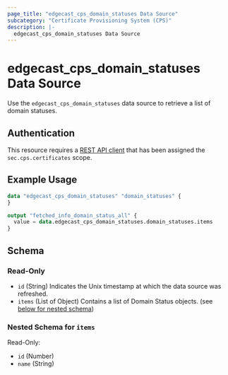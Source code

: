 ```yaml
---
page_title: "edgecast_cps_domain_statuses Data Source"
subcategory: "Certificate Provisioning System (CPS)"
description: |-
  edgecast_cps_domain_statuses Data Source
---
```


# edgecast_cps_domain_statuses Data Source

Use the `edgecast_cps_domain_statuses` data source to retrieve a list of domain statuses. 

## Authentication

This resource requires a [REST API client](../guides/authentication#rest-api-oauth-20-client-credentials) that has been assigned the `sec.cps.certificates` scope.

## Example Usage

```terraform
data "edgecast_cps_domain_statuses" "domain_statuses" {
}

output "fetched_info_domain_status_all" {
  value = data.edgecast_cps_domain_statuses.domain_statuses.items
}
```

<!-- schema generated by tfplugindocs -->
## Schema

### Read-Only

- `id` (String) Indicates the Unix timestamp at which the data source was refreshed.
- `items` (List of Object) Contains a list of Domain Status objects. (see [below for nested schema](#nestedatt--items))

<a id="nestedatt--items"></a>
### Nested Schema for `items`

Read-Only:

- `id` (Number)
- `name` (String)

